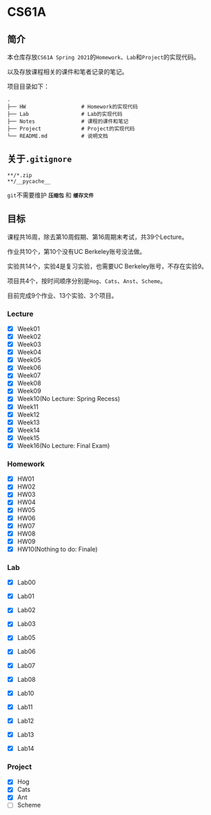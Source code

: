 # CS61A

## 简介

本仓库存放`CS61A Spring 2021`的`Homework`、`Lab`和`Project`的实现代码。

以及存放课程相关的课件和笔者记录的笔记。

项目目录如下：

```shell
.
├── HW					# Homework的实现代码
├── Lab					# Lab的实现代码
├── Notes				# 课程的课件和笔记
├── Project				# Project的实现代码
└── README.md	        # 说明文档
```

## 关于`.gitignore`

```
**/*.zip
**/__pycache__
```

`git`不需要维护 **`压缩包`** 和 **`缓存文件`**

## 目标

课程共16周，除去第10周假期、第16周期末考试，共39个Lecture。

作业共10个，第10个没有UC Berkeley账号没法做。

实验共14个，实验4是复习实验，也需要UC Berkeley账号，不存在实验9。

项目共4个，按时间顺序分别是`Hog`、`Cats`、`Anst`、`Scheme`。

目前完成9个作业、13个实验、3个项目。

### Lecture

- [X] Week01
- [X] Week02
- [X] Week03
- [X] Week04
- [X] Week05
- [X] Week06
- [X] Week07
- [X] Week08
- [X] Week09
- [X] Week10(No Lecture: Spring Recess)
- [X] Week11
- [X] Week12
- [X] Week13
- [X] Week14
- [X] Week15
- [X] Week16(No Lecture: Final Exam)

### Homework

- [X] HW01
- [X] HW02
- [X] HW03
- [X] HW04
- [X] HW05
- [X] HW06
- [X] HW07
- [X] HW08
- [X] HW09
- [X] HW10(Nothing to do: Finale)

### Lab
- [X] Lab00
- [X] Lab01
- [X] Lab02
- [X] Lab03
- [X] Lab05
- [X] Lab06
- [X] Lab07
- [X] Lab08
- [X] Lab10
- [X] Lab11
- [X] Lab12
- [X] Lab13
- [X] Lab14


### Project
- [X] Hog
- [X] Cats
- [X] Ant
- [ ] Scheme
